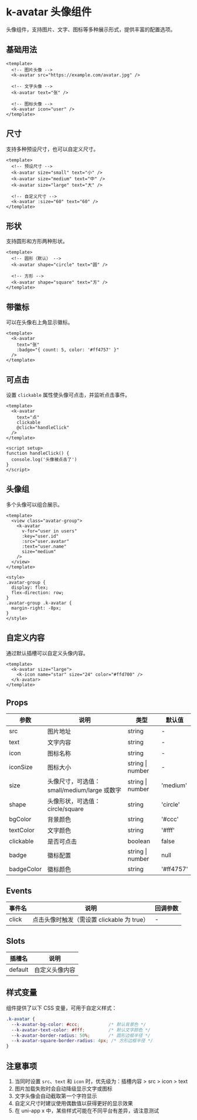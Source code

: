 # k-avatar 头像组件

头像组件，支持图片、文字、图标等多种展示形式，提供丰富的配置选项。

## 基础用法

```vue
<template>
  <!-- 图片头像 -->
  <k-avatar src="https://example.com/avatar.jpg" />
  
  <!-- 文字头像 -->
  <k-avatar text="张" />
  
  <!-- 图标头像 -->
  <k-avatar icon="user" />
</template>
```

## 尺寸

支持多种预设尺寸，也可以自定义尺寸。

```vue
<template>
  <!-- 预设尺寸 -->
  <k-avatar size="small" text="小" />
  <k-avatar size="medium" text="中" />
  <k-avatar size="large" text="大" />
  
  <!-- 自定义尺寸 -->
  <k-avatar :size="60" text="60" />
</template>
```

## 形状

支持圆形和方形两种形状。

```vue
<template>
  <!-- 圆形（默认） -->
  <k-avatar shape="circle" text="圆" />
  
  <!-- 方形 -->
  <k-avatar shape="square" text="方" />
</template>
```

## 带徽标

可以在头像右上角显示徽标。

```vue
<template>
  <k-avatar 
    text="张" 
    :badge="{ count: 5, color: '#ff4757' }" 
  />
</template>
```

## 可点击

设置 `clickable` 属性使头像可点击，并监听点击事件。

```vue
<template>
  <k-avatar 
    text="点" 
    clickable 
    @click="handleClick" 
  />
</template>

<script setup>
function handleClick() {
  console.log('头像被点击了')
}
</script>
```

## 头像组

多个头像可以组合展示。

```vue
<template>
  <view class="avatar-group">
    <k-avatar 
      v-for="user in users" 
      :key="user.id"
      :src="user.avatar" 
      :text="user.name" 
      size="medium"
    />
  </view>
</template>

<style>
.avatar-group {
  display: flex;
  flex-direction: row;
}
.avatar-group .k-avatar {
  margin-right: -8px;
}
</style>
```

## 自定义内容

通过默认插槽可以自定义头像内容。

```vue
<template>
  <k-avatar size="large">
    <k-icon name="star" size="24" color="#ffd700" />
  </k-avatar>
</template>
```

## Props

| 参数 | 说明 | 类型 | 默认值 |
|------|------|------|--------|
| src | 图片地址 | string | - |
| text | 文字内容 | string | - |
| icon | 图标名称 | string | - |
| iconSize | 图标大小 | string \| number | - |
| size | 头像尺寸，可选值：small/medium/large 或数字 | string \| number | 'medium' |
| shape | 头像形状，可选值：circle/square | string | 'circle' |
| bgColor | 背景颜色 | string | '#ccc' |
| textColor | 文字颜色 | string | '#fff' |
| clickable | 是否可点击 | boolean | false |
| badge | 徽标配置 | string \| number | null |
| badgeColor | 徽标颜色 | string | '#ff4757' |


## Events

| 事件名 | 说明 | 回调参数 |
|--------|------|----------|
| click | 点击头像时触发（需设置 clickable 为 true） | - |

## Slots

| 插槽名 | 说明 |
|--------|------|
| default | 自定义头像内容 |

## 样式变量

组件提供了以下 CSS 变量，可用于自定义样式：

```css
.k-avatar {
  --k-avatar-bg-color: #ccc;           /* 默认背景色 */
  --k-avatar-text-color: #fff;         /* 默认文字颜色 */
  --k-avatar-border-radius: 50%;       /* 圆形边框半径 */
  --k-avatar-square-border-radius: 4px; /* 方形边框半径 */
}
```

## 注意事项

1. 当同时设置 `src`、`text` 和 `icon` 时，优先级为：插槽内容 > src > icon > text
2. 图片加载失败时会自动降级显示文字或图标
3. 文字头像会自动截取第一个字符显示
4. 自定义尺寸时建议使用偶数值以获得更好的显示效果
5. 在 uni-app x 中，某些样式可能在不同平台有差异，请注意测试